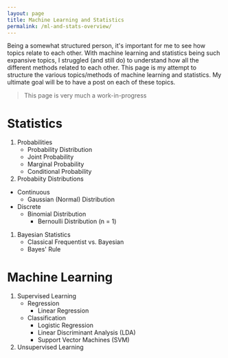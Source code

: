 ```yaml
---
layout: page
title: Machine Learning and Statistics
permalink: /ml-and-stats-overview/
---
```


Being a somewhat structured person, it's important for me to see how topics relate to each other. With machine learning and statistics being such expansive topics, I struggled (and still do) to understand how all the different methods related to each other. This page is my attempt to structure the various topics/methods of machine learning and statistics. My ultimate goal will be to have a post on each of these topics.

> This page is very much a work-in-progress

# Statistics

1. Probabilities
	* Probability Distribution
	* Joint Probability
	* Marginal Probability
	* Conditional Probability
1. Probabiity Distributions
  * Continuous
    + Gaussian (Normal) Distribution
  * Discrete
    + Binomial Distribution
      * Bernoulli Distribution (n = 1)
1. Bayesian Statistics
	* Classical Frequentist vs. Bayesian 
	* Bayes' Rule

# Machine Learning

1. Supervised Learning
    * Regression
        + Linear Regression
    * Classification
        + Logistic Regression
        + Linear Discriminant Analysis (LDA)
        + Support Vector Machines (SVM)
1. Unsupervised Learning

